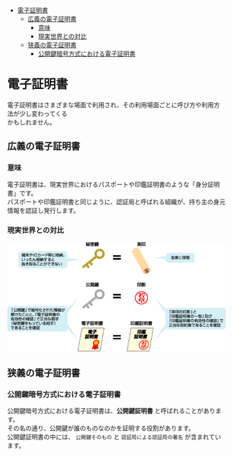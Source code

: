 <!-- TOC START min:1 max:3 link:true asterisk:false update:true -->
- [電子証明書](#電子証明書)
  - [広義の電子証明書](#広義の電子証明書)
    - [意味](#意味)
    - [現実世界との対比](#現実世界との対比)
  - [狭義の電子証明書](#狭義の電子証明書)
    - [公開鍵暗号方式における電子証明書](#公開鍵暗号方式における電子証明書)
<!-- TOC END -->


# 電子証明書

電子証明書はさまざまな場面で利用され、その利用場面ごとに呼び方や利用方法が少し変わってくる  
かもしれません。

## 広義の電子証明書

### 意味

電子証明書は、現実世界におけるパスポートや印鑑証明書のような「身分証明書」です。  
パスポートや印鑑証明書と同じように、認証局と呼ばれる組織が、持ち主の身元情報を認証し発行します。


### 現実世界との対比

<img src="./現実世界との対比.png" width="600">


## 狭義の電子証明書

### 公開鍵暗号方式における電子証明書

公開鍵暗号方式における電子証明書は、**公開鍵証明書** と呼ばれることがあります。  
その名の通り、公開鍵が誰のものなのかを証明する役割があります。  
公開鍵証明書の中には、 `公開鍵そのもの` と `認証局による認証局の署名` が含まれています。
